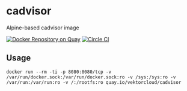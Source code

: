 # cadvisor

Alpine-based cadvisor image

[![Docker Repository on Quay](https://quay.io/repository/vektorcloud/cadvisor/status "Docker Repository on Quay")](https://quay.io/repository/vektorcloud/cadvisor)
[![Circle CI](https://circleci.com/gh/vektorcloud/cadvisor.svg?style=svg)](https://circleci.com/gh/vektorcloud/cadvisor)

## Usage


    docker run --rm -ti -p 8080:8080/tcp -v /var/run/docker.sock:/var/run/docker.sock:ro -v /sys:/sys:ro -v /var/run:/var/run:ro -v /:/rootfs:ro quay.io/vektorcloud/cadvisor
